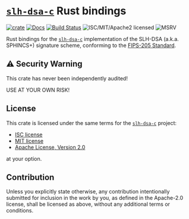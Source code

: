 # [`slh-dsa-c`][slh-dsa-c] Rust bindings

[![crate][crate-image]][crate-link]
[![Docs][docs-image]][docs-link]
[![Build Status][build-image]][build-link]
![ISC/MIT/Apache2 licensed][license-image]
![MSRV][rustc-image]

Rust bindings for the [`slh-dsa-c`][slh-dsa-c] implementation of the
SLH-DSA (a.k.a. SPHINCS+) signature scheme,
conforming to the [FIPS-205 Standard].

## ⚠️ Security Warning

This crate has never been independently audited!

USE AT YOUR OWN RISK!

## License

This crate is licensed under the same terms for
the [`slh-dsa-c`][slh-dsa-c] project:

- [ISC license](https://spdx.org/licenses/ISC.html)
- [MIT license](https://opensource.org/licenses/MIT)
- [Apache License, Version 2.0](https://www.apache.org/licenses/LICENSE-2.0)

at your option.

## Contribution

Unless you explicitly state otherwise, any contribution intentionally submitted
for inclusion in the work by you, as defined in the Apache-2.0 license, shall be
licensed as above, without any additional terms or conditions.

[crate-image]: https://img.shields.io/crates/v/slh-dsa-c-rs?logo=rust
[crate-link]: https://crates.io/crates/slh-dsa-c-rs
[docs-image]: https://docs.rs/slh-dsa-c-rs/badge.svg
[docs-link]: https://docs.rs/slh-dsa-c-rs/
[build-image]: https://img.shields.io/badge/build-not_automated_yet-red "not automated yet"
[build-link]: # "not automated yet"
[license-image]: https://img.shields.io/badge/license-ISC/MIT/Apache2.0-blue.svg
[rustc-image]: https://img.shields.io/badge/rustc-1.85+-blue.svg
[//]: # "links"
[slh-dsa-c]: https://github.com/pq-code-package/slhdsa-c
[RustCrypto]: https://github.com/RustCrypto
[FIPS-205 Standard]: https://csrc.nist.gov/pubs/fips/205/final
